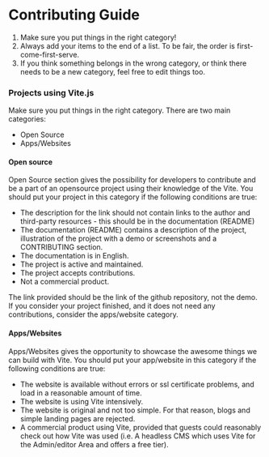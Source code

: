 # Contributing Guide

1. Make sure you put things in the right category!
2. Always add your items to the end of a list. To be fair, the order is first-come-first-serve.
3. If you think something belongs in the wrong category, or think there needs to be a new category, feel free to edit things too.


### Projects using Vite.js

Make sure you put things in the right category. There are two main categories:
- Open Source
- Apps/Websites

#### Open source

Open Source section gives the possibility for developers to contribute and be a part of an opensource project using their knowledge of the Vite.
You should put your project in this category if the following conditions are true:
- The description for the link should not contain links to the author and third-party resources - this should be in the documentation (README)
- The documentation (README) contains a description of the project, illustration of the project with a demo or screenshots and a CONTRIBUTING section.
- The documentation is in English.
- The project is active and maintained.
- The project accepts contributions.
- Not a commercial product.

The link provided should be the link of the github repository, not the demo.
If you consider your project finished, and it does not need any contributions, consider the apps/website category.

#### Apps/Websites

Apps/Websites gives the opportunity to showcase the awesome things we can build with Vite.
You should put your app/website in this category if the following conditions are true:
- The website is available without errors or ssl certificate problems, and load in a reasonable amount of time.
- The website is using Vite intensively.
- The website is original and not too simple. For that reason, blogs and simple landing pages are rejected.
- A commercial product using Vite, provided that guests could reasonably check out how Vite was used (i.e. A headless CMS which uses Vite for the Admin/editor Area and offers a free tier).
